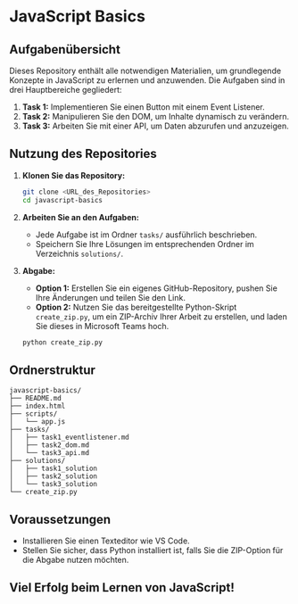 # JavaScript Basics

## Aufgabenübersicht

Dieses Repository enthält alle notwendigen Materialien, um grundlegende Konzepte in JavaScript zu erlernen und anzuwenden. Die Aufgaben sind in drei Hauptbereiche gegliedert:

1. **Task 1:** Implementieren Sie einen Button mit einem Event Listener.
2. **Task 2:** Manipulieren Sie den DOM, um Inhalte dynamisch zu verändern.
3. **Task 3:** Arbeiten Sie mit einer API, um Daten abzurufen und anzuzeigen.

## Nutzung des Repositories

1. **Klonen Sie das Repository:**
   ```bash
   git clone <URL_des_Repositories>
   cd javascript-basics
   ```

2. **Arbeiten Sie an den Aufgaben:**
   - Jede Aufgabe ist im Ordner `tasks/` ausführlich beschrieben.
   - Speichern Sie Ihre Lösungen im entsprechenden Ordner im Verzeichnis `solutions/`.

3. **Abgabe:**
   - **Option 1:** Erstellen Sie ein eigenes GitHub-Repository, pushen Sie Ihre Änderungen und teilen Sie den Link.
   - **Option 2:** Nutzen Sie das bereitgestellte Python-Skript `create_zip.py`, um ein ZIP-Archiv Ihrer Arbeit zu erstellen, und laden Sie dieses in Microsoft Teams hoch.

   ```bash
   python create_zip.py
   ```

## Ordnerstruktur

```
javascript-basics/
├── README.md
├── index.html
├── scripts/
│   └── app.js
├── tasks/
│   ├── task1_eventlistener.md
│   ├── task2_dom.md
│   └── task3_api.md
├── solutions/
│   ├── task1_solution
│   ├── task2_solution
│   └── task3_solution
└── create_zip.py
```

## Voraussetzungen

- Installieren Sie einen Texteditor wie VS Code.
- Stellen Sie sicher, dass Python installiert ist, falls Sie die ZIP-Option für die Abgabe nutzen möchten.

## Viel Erfolg beim Lernen von JavaScript!